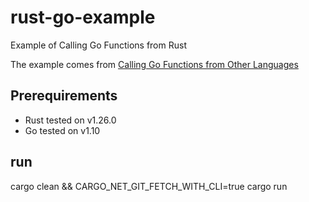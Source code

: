 # rust-go-example
Example of Calling Go Functions from Rust

The example comes from [Calling Go Functions from Other Languages](https://github.com/vladimirvivien/go-cshared-examples)

## Prerequirements

 + Rust tested on v1.26.0
 + Go tested on v1.10

## run

cargo clean && CARGO_NET_GIT_FETCH_WITH_CLI=true  cargo run